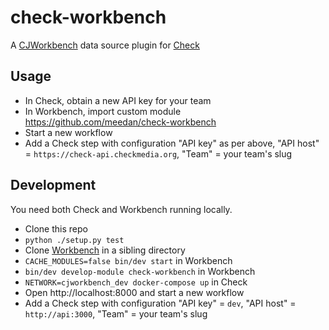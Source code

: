 check-workbench
===============

A [CJWorkbench](https://github.com/CJWorkbench/cjworkbench) data source plugin for [Check](https://github.com/meedan/check)

## Usage

- In Check, obtain a new API key for your team
- In Workbench, import custom module https://github.com/meedan/check-workbench
- Start a new workflow
- Add a Check step with configuration "API key" as per above, "API host" = `https://check-api.checkmedia.org`, "Team" = your team's slug

## Development

You need both Check and Workbench running locally.

- Clone this repo
- `python ./setup.py test`
- Clone [Workbench](https://github.com/CJWorkbench/cjworkbench) in a sibling directory
- `CACHE_MODULES=false bin/dev start` in Workbench
- `bin/dev develop-module check-workbench` in Workbench
- `NETWORK=cjworkbench_dev docker-compose up` in Check
- Open http://localhost:8000 and start a new workflow
- Add a Check step with configuration "API key" = `dev`, "API host" = `http://api:3000`, "Team" = your team's slug
